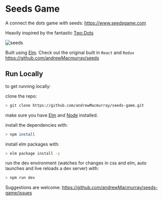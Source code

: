 # Seeds Game

A connect the dots game with seeds: https://www.seedsgame.com

Heavily inspired by the fantastic [Two Dots](https://www.dots.co/twodots/)

![seeds](https://raw.githubusercontent.com/andrewMacmurray/seeds/master/public/img/seed-collection.png)

Built using [Elm](http://elm-lang.org/). Check out the original built in `React` and `Redux` https://github.com/andrewMacmurray/seeds

## Run Locally

to get running locally:

clone the repo:

```sh
> git clone https://github.com/andrewMacmurray/seeds-game.git
```

make sure you have [Elm](https://guide.elm-lang.org/install.html) and [Node](https://nodejs.org/en/download/) installed.

install the dependencies with:

```sh
> npm install
```

install elm packages with:

```sh
> elm package install -y
```

run the dev environment (watches for changes in css and elm, auto launches and live reloads a dev server) with:

```sh
> npm run dev
```

Suggestions are welcome: https://github.com/andrewMacmurray/seeds-game/issues
